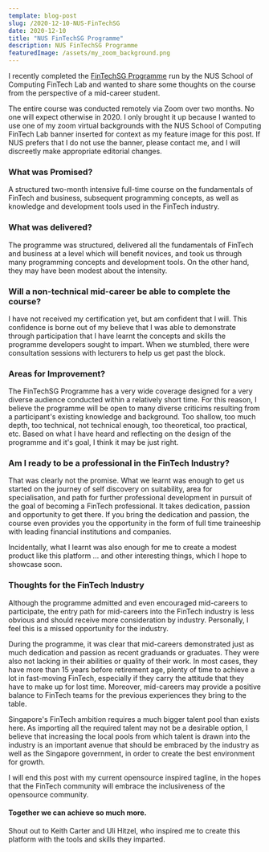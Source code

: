 ```yaml
---
template: blog-post
slug: /2020-12-10-NUS-FinTechSG
date: 2020-12-10
title: "NUS FinTechSG Programme"
description: NUS FinTechSG Programme
featuredImage: /assets/my_zoom_background.png
---
```

I recently completed the [FinTechSG Programme](https://fintechlab.nus.edu.sg/nus-fintechsg-programme/) run by the NUS School of Computing FinTech Lab and wanted to share some thoughts on the course from the perspective of a mid-career student. 

The entire course was conducted remotely via Zoom over two months. No one will expect otherwise in 2020. I only brought it up because I wanted to use one of my zoom virtual backgrounds with the NUS School of Computing FinTech Lab banner inserted for context as my feature image for this post. If NUS prefers that I do not use the banner, please contact me, and I will discreetly make appropriate editorial changes.

### What was Promised?

A structured two-month intensive full-time course on the fundamentals of FinTech and business, subsequent programming concepts, as well as knowledge and development tools used in the FinTech industry.

### What was delivered?

The programme was structured, delivered all the fundamentals of FinTech and business at a level which will benefit novices, and took us through many programming concepts and development tools. On the other hand, they may have been modest about the intensity.

### Will a non-technical mid-career be able to complete the course?

I have not received my certification yet, but am confident that I will. This confidence is borne out of my believe that I was able to demonstrate through participation that I have learnt the concepts and skills the programme developers sought to impart. When we stumbled, there were consultation sessions with lecturers to help us get past the block. 

### Areas for Improvement?

The FinTechSG Programme has a very wide coverage designed for a very diverse audience conducted within a relatively short time. For this reason, I believe the programme will be open to many diverse criticims resulting from a participant's existing knowledge and background. Too shallow, too much depth, too technical, not technical enough, too theoretical, too practical, etc. Based on what I have heard and reflecting on the design of the programme and it's goal, I think it may be just right.

### Am I ready to be a professional in the FinTech Industry?

That was clearly not the promise. What we learnt was enough to get us started on the journey of self discovery on suitability, area for specialisation, and path for further professional development in pursuit of the goal of becoming a FinTech professional. It takes dedication, passion and opportunity to get there. If you bring the dedication and passion, the course even provides you the opportunity in the form of full time traineeship with leading financial institutions and companies. 

Incidentally, what I learnt was also enough for me to create a modest product like this platform ... and other interesting things, which I hope to showcase soon.

### Thoughts for the FinTech Industry

Although the programme admitted and even encouraged mid-careers to participate, the entry path for mid-careers into the FinTech industry is less obvious and should receive more consideration by  industry. Personally, I feel this is a missed opportunity for the industry. 

During the programme, it was clear that mid-careers demonstrated just as much dedication and passion as recent graduands or graduates. They were also not lacking in their abilities or quality of their work. In most cases, they have more than 15 years before retirement age, plenty of time to achieve a lot in fast-moving FinTech, especially if they carry the attitude that they have to make up for lost time. Moreover, mid-careers may provide a positive balance to FinTech teams for the previous experiences they bring to the table. 

Singapore's FinTech ambition requires a much bigger talent pool than exists here. As importing all the required talent may not be a desirable option, I believe that increasing the local pools from which talent is drawn into the industry is an important avenue that should be embraced by the industry as well as the Singapore government, in order to create the best environment for growth.

I will end this post with my current opensource inspired tagline, in the hopes that the FinTech community will embrace the inclusiveness of the opensource community.

#### Together we can achieve so much more.

Shout out to Keith Carter and Uli Hitzel, who inspired me to create this platform with the tools and skills they imparted.